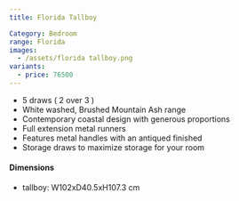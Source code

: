 ```yaml
---
title: Florida Tallboy

Category: Bedroom
range: Florida
images:
  - /assets/florida tallboy.png
variants:
  - price: 76500
---
```

* 5 draws ( 2 over 3 )
* White washed, Brushed Mountain Ash range
* Contemporary coastal design with generous proportions
* Full extension metal runners
* Features metal handles with an antiqued finished
* Storage draws to maximize storage for your room


#### Dimensions
* tallboy: W102xD40.5xH107.3 cm
